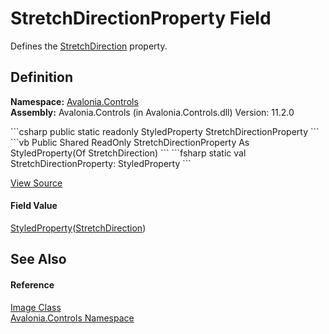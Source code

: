 # StretchDirectionProperty Field


Defines the <a href="P_Avalonia_Controls_Image_StretchDirection">StretchDirection</a> property.



## Definition
**Namespace:** <a href="N_Avalonia_Controls">Avalonia.Controls</a>  
**Assembly:** Avalonia.Controls (in Avalonia.Controls.dll) Version: 11.2.0

<Tabs groupId="api-code-preview">
<TabItem value="csharp" label="C#">
```csharp
public static readonly StyledProperty<StretchDirection> StretchDirectionProperty
```
</TabItem>
<TabItem value="vb" label="VB">
```vb
Public Shared ReadOnly StretchDirectionProperty As StyledProperty(Of StretchDirection)
```
</TabItem>
<TabItem value="fsharp" label="F#">
```fsharp
static val StretchDirectionProperty: StyledProperty<StretchDirection>
```
</TabItem>
</Tabs>



<a href="https://github.com/AvaloniaUI/Avalonia/tree/master/src/Avalonia.Controls/Image.cs" title="View the source code">View Source</a>



#### Field Value
<a href="T_Avalonia_StyledProperty_1">StyledProperty</a>(<a href="T_Avalonia_Media_StretchDirection">StretchDirection</a>)

## See Also


#### Reference
<a href="T_Avalonia_Controls_Image">Image Class</a>  
<a href="N_Avalonia_Controls">Avalonia.Controls Namespace</a>  

